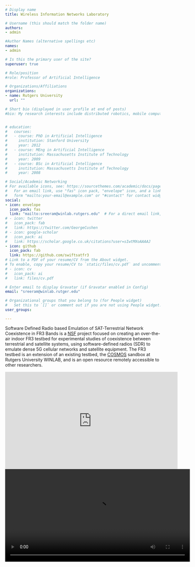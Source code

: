 ```yaml
---
# Display name
title: Wireless Information Networks Laboratory 

# Username (this should match the folder name)
authors:
- admin

#Author Names (alternative spellings etc)
names:
- admin

# Is this the primary user of the site?
superuser: true

# Role/position
#role: Professor of Artificial Intelligence

# Organizations/Affiliations
organizations:
- name: Rutgers University
  url: ""

# Short bio (displayed in user profile at end of posts)
#bio: My research interests include distributed robotics, mobile computing and programmable matter.


# education:
#   courses:
#   - course: PhD in Artificial Intelligence
#     institution: Stanford University
#     year: 2012
#   - course: MEng in Artificial Intelligence
#     institution: Massachusetts Institute of Technology
#     year: 2009
#   - course: BSc in Artificial Intelligence
#     institution: Massachusetts Institute of Technology
#     year: 2008

# Social/Academic Networking
# For available icons, see: https://sourcethemes.com/academic/docs/page-builder/#icons
#   For an email link, use "fas" icon pack, "envelope" icon, and a link in the
#   form "mailto:your-email@example.com" or "#contact" for contact widget.
social:
- icon: envelope
  icon_pack: fas
  link: "mailto:sreeram@winlab.rutgers.edu"  # For a direct email link, use "mailto:test@example.org".
# - icon: twitter
#   icon_pack: fab
#   link: https://twitter.com/GeorgeCushen
# - icon: google-scholar
#   icon_pack: ai
#   link: https://scholar.google.co.uk/citations?user=sIwtMXoAAAAJ
- icon: github
  icon_pack: fab
  link: https://github.com/swiftsatfr3
# Link to a PDF of your resume/CV from the About widget.
# To enable, copy your resume/CV to `static/files/cv.pdf` and uncomment the lines below.
# - icon: cv
#   icon_pack: ai
#   link: files/cv.pdf

# Enter email to display Gravatar (if Gravatar enabled in Config)
email: "sreeram@winlab.rutger.edu"

# Organizational groups that you belong to (for People widget)
#   Set this to `[]` or comment out if you are not using People widget.
user_groups:

---
```


Software Defined Radio based Emulation of SAT-Terrestrial Network Coexistence in FR3 Bands is a <a href="https://www.nsf.gov/awardsearch/showAward?AWD_ID=2332637&HistoricalAwards=false">NSF</a> project focused on creating an over-the-air indoor FR3 testbed for experimental studies of coexistence between terrestrial and satellite systems, using software-defined radios (SDR) to emulate dense 5G cellular networks and satellite equipment. The FR3 testbed is an extension of an existing testbed, the <a href="https://wiki.cosmos-lab.org/">COSMOS</a> sandbox at Rutgers University WINLAB, and is an open resource remotely accessible to other researchers. 


<iframe width="560" height="315" src="https://www.youtube.com/embed/fmUlXH8sdEU" title="YouTube video player" frameborder="0" allow="accelerometer; autoplay; clipboard-write; encrypted-media; gyroscope; picture-in-picture; web-share" allowfullscreen></iframe>

<!-- Embed the video here -->
<video width="600" controls>
  <source src="/videos/background.mp4" type="video/mp4">
  <source src="/videos/background.webm" type="video/webm">
</video>

